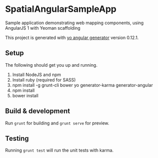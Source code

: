 # SpatialAngularSampleApp

Sample application demonstrating web mapping components, using AngularJS 1 with Yeoman scaffolding

This project is generated with [yo angular generator](https://github.com/yeoman/generator-angular)
version 0.12.1.

## Setup

The following should get you up and running.

1) Install NodeJS and npm
2) Install ruby (required for SASS)
3) npm install -g grunt-cli bower yo generator-karma generator-angular
4) npm install
5) bower install

## Build & development

Run `grunt` for building and `grunt serve` for preview.

## Testing

Running `grunt test` will run the unit tests with karma.
